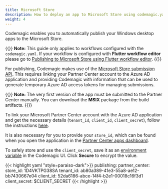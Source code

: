 ```yaml
---
title: Microsoft Store
description: How to deploy an app to Microsoft Store using codemagic.yaml
weight: 4
---
```


Codemagic enables you to automatically publish your Windows desktop apps to the Microsoft Store.

{{<notebox>}}
**Note:** This guide only applies to workflows configured with the `codemagic.yaml`. If your workflow is configured with **Flutter workflow editor** please go to [Publishing to Microsoft Store using Flutter workflow editor](../publishing/publishing-to-microsoft-store).
{{</notebox>}}

For publishing, Codemagic makes use of the [Microsoft Store submission API](https://docs.microsoft.com/en-us/windows/uwp/monetize/create-and-manage-submissions-using-windows-store-services). This requires linking your Partner Center account to the Azure AD application and providing Codemagic with information that can be used to generate temporary Azure AD access tokens for managing submissions.

{{<notebox>}}
**Note:** The very first version of the app must be submitted to the Partner Center manually. You can download the **MSIX** package from the build artifacts.
{{</notebox>}}

To link your Microsoft Partner Center account with the Azure AD application and get the necessary details (`tenant_id`, `client_id`, `client_secret`), follow the instructions [here](../knowledge-base/partner-center-authentication).

It is also necessary for you to provide your `store_id`, which can be found when you open the application in the [Partner Center apps dashboard](https://partner.microsoft.com/en-us/dashboard/apps).

To safely store and use the `client_secret`, save it as an [environment variable](/variables/environment-variable-groups/#storing-sensitive-valuesfiles) in the Codemagic UI. Click **Secure** to encrypt the value.

{{< highlight yaml "style=paraiso-dark">}}
publishing:
  partner_center:
    store_id: 1D4VKTPG38SA
    tenant_id: ab80a389-41e3-55a8-ae12-bb7430667e04
    client_id: 52da6186-abce-14f4-b2e1-00018c16f3d1
    client_secret: $CLIENT_SECRET
{{< /highlight >}}

